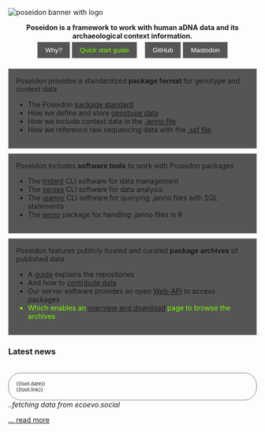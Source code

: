 ![poseidon banner with logo](_media/Poseidon-Logo-WaterGraphicLrg.png)

<center>
<b>Poseidon is a framework to work with human aDNA data and its archaeological context information.</b>
</center>

<div id="landingPageButtonsOuter">
  <div id="landingPageButtonsInner">
    <button onclick="window.open(
      '#/background',
      '_blank');;"
      class="button">
      <span>
        <i class="fa fa-question-circle" aria-hidden="true"></i> Why?
      </span>
    </button>
    <button onclick="window.open(
      '#/getting_started',
      '_blank');;"
      class="button">
      <span style="color: #7CFC00">
        <i class="fa fa-play-circle" aria-hidden="true"></i> Quick start guide
      </span>
    </button>
    &nbsp;
    <button onclick="window.open(
      'https://github.com/poseidon-framework',
      '_blank');;"
      class="button">
      <span>
        <i class="fab fa-github" aria-hidden="true"></i> GitHub
      </span>
    </button>
    <button onclick="window.open(
      'https://ecoevo.social/@poseidon',
      '_blank');;"
      class="button">
      <span>
        <i class="fab fa-mastodon" aria-hidden="true"></i> Mastodon
      </span>
    </button>
  </div>
</div>

<style>
  #landingPageButtonsOuter {
    width:100%
  }
  #landingPageButtonsInner {
    display: table;
    margin: 0 auto;
  }
  .button {
    color: white;
    background-color: #555555;
    border: 1px solid;
    border-color: grey;
    padding: 8px 15px;
    text-align: center;
    margin: 4px 2px;
    cursor: pointer;
    transition: all 0.5s;
  }
  .button span {
    cursor: pointer;
    display: inline-block;
    position: relative;
    transition: 0.5s;
  }
  .button span:after {
    content: '\00bb';
    position: absolute;
    opacity: 0;
    top: 0;
    right: -20px;
    transition: 0.5s;
  }
  .button:hover span {
    padding-right: 25px;
  }
  .button:hover span:after {
    opacity: 1;
    right: 0;
  }
</style>

<br>

<div class="grid-container">
  <div class="grid-element">
    <div class="grid-symbol"><i class="fas fa-clipboard-list" aria-hidden="true"></i></div>
    Poseidon provides a standardized <b>package format</b> for genotype and context data
    <ul>
      <li>The Poseidon <a href="#standard">package standard</a></li>
      <li>How we define and store <a href="#genotype_data">genotype data</a></li>
      <li>How we include context data in the <a href="#janno_details">.janno file</a></li>
      <li>How we reference raw sequencing data with the <a href="#ssf_details">.ssf file</a></li>
    </ul> 
  </div>
  <div class="grid-element">
    <div class="grid-symbol"><i class="fas fa-tools" aria-hidden="true"></i></div>
    Poseidon includes <b>software tools</b> to work with Poseidon packages
    <ul>
      <li>The <a href="#trident">trident</a> CLI software for data management</li>
      <li>The <a href="#xerxes">xerxes</a> CLI software for data analysis</li>
      <li>The <a href="#qjanno">qjanno</a> CLI software for querying .janno files with SQL statements</li>
      <li>The <a href="#janno_r_package">janno</a> package for handling .janno files in R</li>
    </ul>
  </div>
  <div class="grid-element">
    <div class="grid-symbol"><i class="fas fa-download" aria-hidden="true"></i></div>
    Poseidon features publicly hosted and curated <b>package archives</b> of published data
    <ul>
      <li>A <a href="#archive_overview">guide</a> explains the repositories</li>
      <li>And how to <a href="#archive_submission_guide">contribute data</a></li>
      <li>Our server software provides an open <a href="#web_api">Web-API</a> to access packages</li>
      <li style="color: #7CFC00">Which enables an <a href="#archive_explorer">overview and download</a> page to browse the archives</li>
    </ul>
  </div>
</div>

<style>
  .grid-container{
    display: grid;
    grid-template-columns: repeat( auto-fit, minmax(250px, 1fr) );
    grid-gap: 10px;
  }
  .grid-element{
    background-color: #555555;
    border: 1px solid;
    border-color: grey;
    text-align: left;
    padding: 15px;
  }
  .grid-symbol {
    text-align: center;
    font-size: 30px;
  }
</style>

### Latest news

<br>

<script>
  Vue.createApp({
    data () {
     return {
        toots: null
      }
    },
    async mounted () {
      const rssResponse = await fetch(
        "https://ecoevo.social/@poseidon.rss"
      );
      const rssData = await rssResponse.text();
      this.toots = this.parseRSS(rssData);
    },
    methods: {
      parseRSS(xmlString) {
        const parser = new DOMParser();
        const xmlDoc = parser.parseFromString(xmlString, 'text/xml');
        const items = xmlDoc.querySelectorAll('item');
        const itemArray = Array.from(items).slice(0, 3);
        const parsedItems = [];
        itemArray.forEach((item) => {
          const dateElement = item.querySelector('pubDate');
          const linkElement = item.querySelector('link');
          const descriptionElement = item.querySelector('description');
          if (dateElement && linkElement && descriptionElement) {
            const date = dateElement.textContent;
            const link = linkElement.textContent;
            const description = descriptionElement.textContent;
            parsedItems.push({
              date,
              link,
              description,
            });
          }
        });

        return parsedItems;
      }
    }
  }).mount('#tootViewer');
</script>

<div id="tootViewer">

  <div v-if="toots">
    <div class="grid-container">
      <div class="news-grid-element" v-for="toot in toots">
        <div class="news-small-text"><i class="fab fa-mastodon" aria-hidden="true"></i> {{toot.date}}</div>
        <div class="news-small-text"><a :href=toot.link> {{toot.link}}</a></div>
        <div v-html="toot.description"></div>
      </div>
    </div>
  </div>
  
  <div v-else><i>..fetching data from ecoevo.social</i></div>

</div>

[... read more](news.md)

<style>
  .news-grid-element{
    border-radius: 25px;
    border: 1px solid;
    border-color: grey;
    text-align: left;
    padding: 15px;
    overflow-wrap: break-word;
  }
  .news-small-text{
    font-size: 10px;
  }
</style>